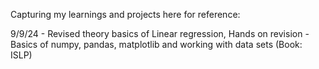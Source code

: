 Capturing my learnings and projects here for reference:

9/9/24 - Revised theory basics of Linear regression, Hands on revision -  Basics of numpy, pandas, matplotlib and working with data sets (Book: ISLP)

